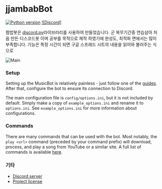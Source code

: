 # jjambabBot

[![Python version](https://img.shields.io/badge/python-3.5%2C%203.6%2C%203.7-blue.svg)](https://python.org)
[![Discord]](https://discord.gg/hvN6Ndn)

짬밥봇은 [discord.py](https://github.com/Rapptz/discord.py)라이브러리를 사용하여 만들었습니다. 군 복무기간중 연습삼아 처음 만든 디스코드봇 이며 공부를 목적으로 제작 하였기에 완성도, 최적화 면에서는 많이 부족합니다. 기능은 특정 시간이 되면 구글 스프레드 시트의 내용을 읽어와 불러주는 식으로 


![Main](https://i.imgur.com/FWcHtcS.png)

### Setup
Setting up the MusicBot is relatively painless - just follow one of the [guides](https://just-some-bots.github.io/MusicBot/). After that, configure the bot to ensure its connection to Discord.

The main configuration file is `config/options.ini`, but it is not included by default. Simply make a copy of `example_options.ini` and rename it to `options.ini`. See `example_options.ini` for more information about configurations.

### Commands

There are many commands that can be used with the bot. Most notably, the `play <url>` command (preceded by your command prefix) will download, process, and play a song from YouTube or a similar site. A full list of commands is available [here](https://just-some-bots.github.io/MusicBot/using/commands/ "Commands").

### 기타

* [Discord server](https://discord.gg/hvN6Ndn)
* [Project license](LICENSE)
